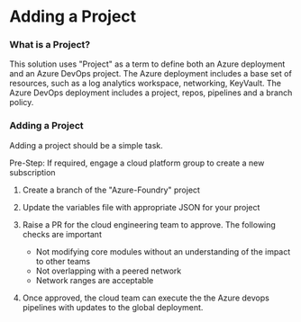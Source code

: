 # Adding a Project

### What is a Project?
This solution uses "Project" as a term to define both an Azure deployment and an Azure DevOps project.
The Azure deployment includes a base set of resources, such as a log analytics workspace, networking, KeyVault. 
The Azure DevOps deployment includes a project, repos, pipelines and a branch policy. 

### Adding a Project
Adding a project should be a simple task.

Pre-Step: If required, engage a cloud platform group to create a new subscription
1. Create a branch of the "Azure-Foundry" project
2. Update the variables file with appropriate JSON for your project
3. Raise a PR for the cloud engineering team to approve. The following checks are important
    - Not modifying core modules without an understanding of the impact to other teams
    - Not overlapping with a peered network
    - Network ranges are acceptable

4. Once approved, the cloud team can execute the the Azure devops pipelines with updates to the global deployment. 